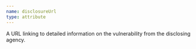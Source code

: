 ```yaml
---
name: disclosureUrl
type: attribute
---
```


A URL linking to detailed information on the vulnerability from the disclosing agency.
